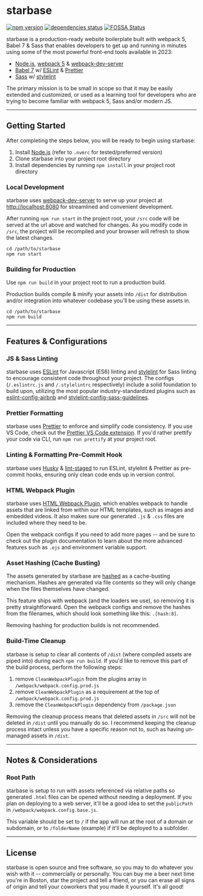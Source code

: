 # starbase

[![npm version](https://badge.fury.io/js/starbase.svg)](https://badge.fury.io/js/starbase)
[![dependencies status](https://david-dm.org/bstaruk/starbase/status.svg)](https://david-dm.org/bstaruk/starbase)
[![FOSSA Status](https://app.fossa.io/api/projects/git%2Bgithub.com%2Fbstaruk%2Fstarbase.svg?type=shield)](https://app.fossa.io/projects/git%2Bgithub.com%2Fbstaruk%2Fstarbase?ref=badge_shield)

starbase is a production-ready website boilerplate built with webpack 5, Babel 7 & Sass that enables developers to get up and running in minutes using some of the most powerful front-end tools available in 2023:

- [Node.js](https://github.com/nodejs/node), [webpack 5](https://github.com/webpack/webpack) & [webpack-dev-server](https://github.com/webpack/webpack-dev-server)
- [Babel 7](https://github.com/babel/babel) w/ [ESLint](https://github.com/eslint/eslint) & [Prettier](https://github.com/prettier/prettier)
- [Sass](https://github.com/sass) w/ [stylelint](https://github.com/stylelint/stylelint)

The primary mission is to be small in scope so that it may be easily extended and customized, or used as a learning tool for developers who are trying to become familiar with webpack 5, Sass and/or modern JS.

---

## Getting Started

After completing the steps below, you will be ready to begin using starbase:

1. Install [Node.js](https://nodejs.org) (refer to `.nvmrc` for tested/preferred version)
2. Clone starbase into your project root directory
3. Install dependencies by running `npm install` in your project root directory

### Local Development

starbase uses [webpack-dev-server](https://github.com/webpack/webpack-dev-server) to serve up your project at [http://localhost:8080](http://localhost:8080) for streamlined and convenient development.

After running `npm run start` in the project root, your `/src` code will be served at the url above and watched for changes. As you modify code in `/src`, the project will be recompiled and your browser will refresh to show the latest changes.

```
cd /path/to/starbase
npm run start
```

### Building for Production

Use `npm run build` in your project root to run a production build.

Production builds compile & minify your assets into `/dist` for distribution and/or integration into whatever codebase you'll be using these assets in.

```
cd /path/to/starbase
npm run build
```

---

## Features & Configurations

### JS & Sass Linting

starbase uses [ESLint](http://eslint.org/) for Javascript (ES6) linting and [stylelint](https://github.com/stylelint/stylelint) for Sass linting to encourage consistent code throughout your project. The configs (`/.eslintrc.js` and `/.stylelintrc` respectively) include a solid foundation to build upon, utilizing the most popular industry-standardized plugins such as [eslint-config-airbnb](https://www.npmjs.com/package/eslint-config-airbnb) and [stylelint-config-sass-guidelines](https://github.com/bjankord/stylelint-config-sass-guidelines).

### Prettier Formatting

starbase uses [Prettier](https://github.com/prettier/prettier) to enforce and simplify code consistency. If you use VS Code, check out the [Prettier VS Code extension](https://marketplace.visualstudio.com/items?itemName=esbenp.prettier-vscode). If you'd rather prettify your code via CLI, run `npm run prettify` at your project root.

### Linting & Formatting Pre-Commit Hook

starbase uses [Husky](https://github.com/typicode/husky) & [lint-staged](https://github.com/okonet/lint-staged) to run ESLint, stylelint & Prettier as pre-commit hooks, ensuring only clean code ends up in version control.

### HTML Webpack Plugin

starbase uses [HTML Webpack Plugin](https://github.com/jantimon/html-webpack-plugin), which enables webpack to handle assets that are linked from within our HTML templates, such as images and embedded videos. It also makes sure our generated `.js` & `.css` files are included where they need to be.

Open the webpack configs if you need to add more pages -- and be sure to check out the plugin documentation to learn about the more advanced features such as `.ejs` and environment variable support.

### Asset Hashing (Cache Busting)

The assets generated by starbase are [hashed](https://webpack.js.org/guides/caching/) as a cache-busting mechanism. Hashes are generated via file contents so they will only change when the files themselves have changed.

This feature ships with webpack (and the loaders we use), so removing it is pretty straightforward. Open the webpack configs and remove the hashes from the filenames, which should look something like this: `.[hash:8]`.

Removing hashing for production builds is not recommended.

### Build-Time Cleanup

starbase is setup to clear all contents of `/dist` (where compiled assets are piped into) during each `npm run build`. If you'd like to remove this part of the build process, perform the following steps:

1. remove `CleanWebpackPlugin` from the plugins array in `/webpack/webpack.config.prod.js`
2. remove `CleanWebpackPlugin` as a requirement at the top of `/webpack/webpack.config.prod.js`
3. remove the `CleanWebpackPlugin` dependency from `/package.json`

Removing the cleanup process means that deleted assets in `/src` will not be deleted in `/dist` until you manually do so. I recommend keeping the cleanup process intact unless you have a specific reason not to, such as having un-managed assets in `/dist`.

---

## Notes & Considerations

### Root Path

starbase is setup to run with assets referenced via relative paths so generated `.html` files can be opened without needing a deployment. If you plan on deploying to a web server, it'll be a good idea to set the `publicPath` in `/webpack/webpack.config.base.js`.

This variable should be set to `/` if the app will run at the root of a domain or subdomain, or to `/folderName` (example) if it'll be deployed to a subfolder.

---

## License

starbase is open source and free software, so you may to do whatever you wish with it -- commercially or personally. You can buy me a beer next time you're in Boston, star the project and tell a friend, or you can erase all signs of origin and tell your coworkers that you made it yourself. It's all good!
